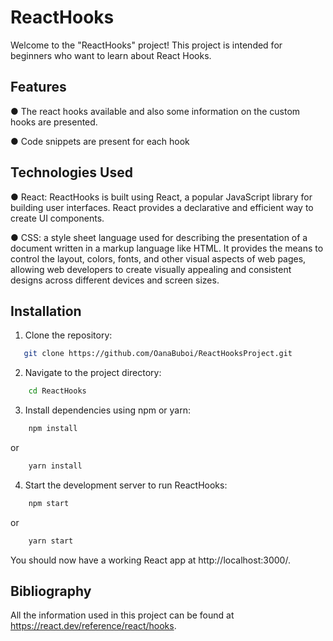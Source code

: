 # ReactHooks 

Welcome to the "ReactHooks" project! This project is intended for beginners who want to learn about React Hooks.

## Features 

● The react hooks available and also some information on the custom hooks are presented.

● Code snippets are present for each hook

## Technologies Used

● React: ReactHooks is built using React, a popular JavaScript library for building user interfaces. React provides a declarative and efficient way to create UI components.

● CSS: a style sheet language used for describing the presentation of a document written in a markup language like HTML. It provides the means to control the layout, colors, fonts, and other visual aspects of web pages, allowing web developers to create visually appealing and consistent designs across different devices and screen sizes.

## Installation

1. Clone the repository:

 ```sh
    git clone https://github.com/OanaBuboi/ReactHooksProject.git
 ```

2. Navigate to the project directory:

```sh
    cd ReactHooks
```

3. Install dependencies using npm or yarn:

```sh
    npm install
```
or
```sh
    yarn install
```

4. Start the development server to run ReactHooks:

```sh
    npm start
```
or
```sh
    yarn start
```

You should now have a working React app at http://localhost:3000/.

## Bibliography

All the information used in this project can be found at https://react.dev/reference/react/hooks.
